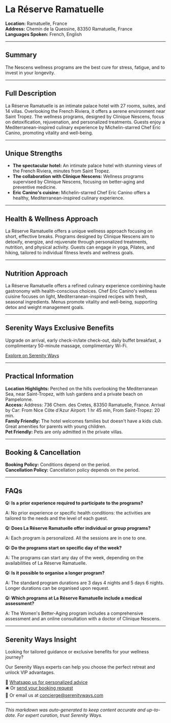 # La Réserve Ramatuelle

**Location:** Ramatuelle, France  
**Address:** Chemin de la Quessine, 83350 Ramatuelle, France  
**Languages Spoken:** French, English

---

## Summary

The Nescens wellness programs are the best cure for stress, fatigue, and to invest in your longevity.

---

## Full Description

La Réserve Ramatuelle is an intimate palace hotel with 27 rooms, suites, and 14 villas. Overlooking the French Riviera, it offers a serene environment near Saint Tropez. The wellness programs, designed by Clinique Nescens, focus on detoxification, rejuvenation, and personalized treatments. Guests enjoy a Mediterranean-inspired culinary experience by Michelin-starred Chef Eric Canino, promoting vitality and well-being.

---

## Unique Strengths

- **The spectacular hotel:** An intimate palace hotel with stunning views of the French Riviera, minutes from Saint Tropez.
- **The collaboration with Clinique Nescens:** Wellness programs supervised by Clinique Nescens, focusing on better-aging and preventive medicine.
- **Eric Canino's cuisine:** Michelin-starred Chef Eric Canino offers a healthy, Mediterranean-inspired culinary experience.

---

## Health & Wellness Approach

La Réserve Ramatuelle offers a unique wellness approach focusing on short, effective breaks. Programs designed by Clinique Nescens aim to detoxify, energize, and rejuvenate through personalized treatments, nutrition, and physical activity. Guests can engage in yoga, Pilates, and hiking, tailored to individual fitness levels and wellness goals.

---

## Nutrition Approach

La Réserve Ramatuelle offers a refined culinary experience combining haute gastronomy with health-conscious choices. Chef Eric Canino's wellness cuisine focuses on light, Mediterranean-inspired recipes with fresh, seasonal ingredients. Menus promote vitality and well-being, supporting detox and weight management goals.

---

## Serenity Ways Exclusive Benefits

Upgrade on arrival, early check-in/late check-out, daily buffet breakfast, a complimentary 50-minute massage, complimentary Wi-Fi.

[Explore on Serenity Ways](https://serenityways.com/collections/la-reserve-ramatuelle-clinique-nescens)

---

## Practical Information

**Location Highlights:** Perched on the hills overlooking the Mediterranean Sea, near Saint-Tropez, with lush gardens and a private beach on Pampelonne.  
**Access:** Address: 736 Chem. des Cretes, 83350 Ramatuelle, France. Arrival by Car: From Nice Côte d'Azur Airport: 1 hr 45 min, From Saint-Tropez: 20 min.  
**Family Friendly:** The hotel welcomes families but doesn't have a kids club. Great amenities for parents with young children.  
**Pet Friendly:** Pets are only admitted in the private villas.

---

## Booking & Cancellation

**Booking Policy:** Conditions depend on the period.  
**Cancellation Policy:** Cancellation policy depends on the period.

---

## FAQs

**Q: Is a prior experience required to participate to the programs?**

A: No prior experience or specific health conditions: the activities are tailored to the needs and the level of each guest.

**Q: Does La Réserve Ramatuelle offer individual or group programs?**

A: Each program is personalized. All the sessions are in one to one.

**Q: Do the programs start on specific day of the week?**

A: The programs can start any day of the week, depending on the availabilities of La Réserve Ramatuelle.

**Q: Is it possible to organise a longer program?**

A: The standard program durations are 3 days 4 nights and 5 days 6 nights. Longer durations can be organised upon request.

**Q: Which programs at La Réserve Ramatuelle include a medical assessment?**

A: The Women's Better-Aging program includes a comprehensive assessment and an online consultation with a doctor of Clinique Nescens.


---

## Serenity Ways Insight

Looking for tailored guidance or exclusive benefits for your wellness journey?

Our Serenity Ways experts can help you choose the perfect retreat and unlock VIP advantages.

💬 [Whatsapp us for personalized advice](https://wa.me/33786553455)  
🛎️ Or [send your booking request](https://serenityways.com/pages/contact)  
📧 Or email us at [concierge@serenityways.com](mailto:concierge@serenityways.com)

---

*This markdown was auto-generated to keep content accurate and up-to-date. For expert curation, trust Serenity Ways.*
